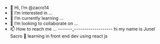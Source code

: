 - 👋 Hi, I’m @zacro14
- 👀 I’m interested in ...
- 🌱 I’m currently learning ...
- 💞️ I’m looking to collaborate on ...
- 📫 How to reach me ...
-------_-------------------
hi my name is Junel Sacro
👊 learning in front end dev using react js

<!---
zacro14/zacro14 is a ✨ special ✨ repository because its `README.md` (this file) appears on your GitHub profile.
You can click the Preview link to take a look at your changes.
--->
